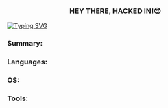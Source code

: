 <h3 align="center">HEY THERE, HACKED IN!😎</h3>

[![Typing SVG](https://readme-typing-svg.demolab.com?font=Fira+Code&pause=1000&color=00F733&center=true&vCenter=true&random=false&width=500&lines=Hacked+by+h4x0rl33tx)](https://git.io/typing-svg)

<h3 align="left">Summary: </h3>

<h3 align="left">Languages: </h3>

<h3 align="left">OS: </h3>

<h3 align="left">Tools: </h3>






